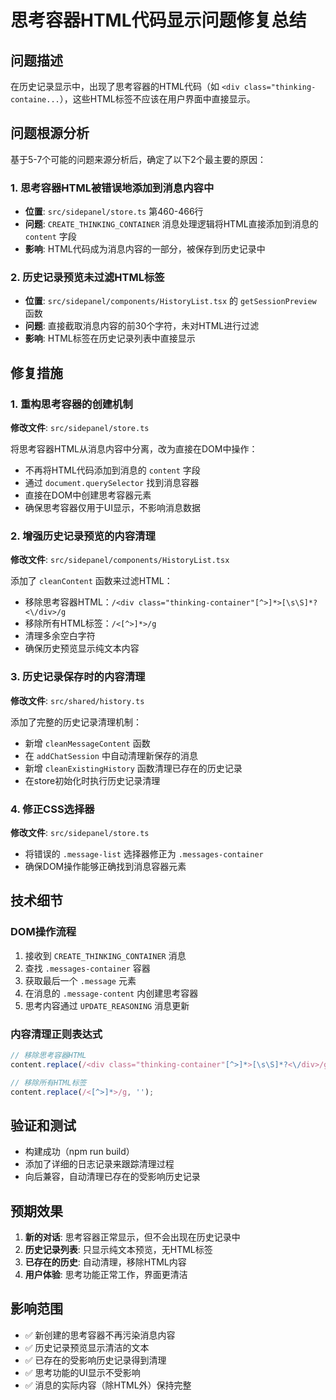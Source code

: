 # 思考容器HTML代码显示问题修复总结

## 问题描述
在历史记录显示中，出现了思考容器的HTML代码（如 `<div class="thinking-containe...`），这些HTML标签不应该在用户界面中直接显示。

## 问题根源分析
基于5-7个可能的问题来源分析后，确定了以下2个最主要的原因：

### 1. 思考容器HTML被错误地添加到消息内容中
- **位置**: `src/sidepanel/store.ts` 第460-466行
- **问题**: `CREATE_THINKING_CONTAINER` 消息处理逻辑将HTML直接添加到消息的 `content` 字段
- **影响**: HTML代码成为消息内容的一部分，被保存到历史记录中

### 2. 历史记录预览未过滤HTML标签
- **位置**: `src/sidepanel/components/HistoryList.tsx` 的 `getSessionPreview` 函数
- **问题**: 直接截取消息内容的前30个字符，未对HTML进行过滤
- **影响**: HTML标签在历史记录列表中直接显示

## 修复措施

### 1. 重构思考容器的创建机制
**修改文件**: `src/sidepanel/store.ts`

将思考容器HTML从消息内容中分离，改为直接在DOM中操作：
- 不再将HTML代码添加到消息的 `content` 字段
- 通过 `document.querySelector` 找到消息容器
- 直接在DOM中创建思考容器元素
- 确保思考容器仅用于UI显示，不影响消息数据

### 2. 增强历史记录预览的内容清理
**修改文件**: `src/sidepanel/components/HistoryList.tsx`

添加了 `cleanContent` 函数来过滤HTML：
- 移除思考容器HTML：`/<div class="thinking-container"[^>]*>[\s\S]*?<\/div>/g`
- 移除所有HTML标签：`/<[^>]*>/g`
- 清理多余空白字符
- 确保历史预览显示纯文本内容

### 3. 历史记录保存时的内容清理
**修改文件**: `src/shared/history.ts`

添加了完整的历史记录清理机制：
- 新增 `cleanMessageContent` 函数
- 在 `addChatSession` 中自动清理新保存的消息
- 新增 `cleanExistingHistory` 函数清理已存在的历史记录
- 在store初始化时执行历史记录清理

### 4. 修正CSS选择器
**修改文件**: `src/sidepanel/store.ts`

- 将错误的 `.message-list` 选择器修正为 `.messages-container`
- 确保DOM操作能够正确找到消息容器元素

## 技术细节

### DOM操作流程
1. 接收到 `CREATE_THINKING_CONTAINER` 消息
2. 查找 `.messages-container` 容器
3. 获取最后一个 `.message` 元素
4. 在消息的 `.message-content` 内创建思考容器
5. 思考内容通过 `UPDATE_REASONING` 消息更新

### 内容清理正则表达式
```javascript
// 移除思考容器HTML
content.replace(/<div class="thinking-container"[^>]*>[\s\S]*?<\/div>/g, '');

// 移除所有HTML标签
content.replace(/<[^>]*>/g, '');
```

## 验证和测试
- 构建成功（npm run build）
- 添加了详细的日志记录来跟踪清理过程
- 向后兼容，自动清理已存在的受影响历史记录

## 预期效果
1. **新的对话**: 思考容器正常显示，但不会出现在历史记录中
2. **历史记录列表**: 只显示纯文本预览，无HTML标签
3. **已存在的历史**: 自动清理，移除HTML内容
4. **用户体验**: 思考功能正常工作，界面更清洁

## 影响范围
- ✅ 新创建的思考容器不再污染消息内容
- ✅ 历史记录预览显示清洁的文本
- ✅ 已存在的受影响历史记录得到清理
- ✅ 思考功能的UI显示不受影响
- ✅ 消息的实际内容（除HTML外）保持完整 